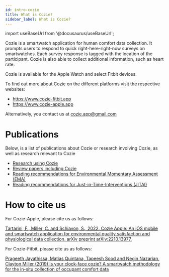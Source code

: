 ```yaml
---
id: intro-cozie
title: What is Cozie?
sidebar_label: What is Cozie?
---
```


import useBaseUrl from '@docusaurus/useBaseUrl';

Cozie is a smartwatch application for human comfort data collection. It prompts users to respond to quick right-here-right-now surveys on smartwatches. Each survey response is tagged with the location of the participant. Cozie is also able to collect additional information, such as heart rate.

Cozie is available for the Apple Watch and select Fitbit devices.

To find out more about Cozie on the different platforms visit the respective websites: 
- https://www.cozie-fitbit.app
- https://www.cozie-apple.app 

Alternatively, you contact us at cozie.app@gmail.com


# Publications
Below, is a list of publications about Cozie or research involving Cozie, as well as research relevant to Cozie
 - [Research using Cozie](/docs/research/publications-cozie)
 - [Review papers including Cozie](/docs/research/publications-cozie-reviews)
 - [Reading recommendations for Environmental Momentary Assessment (EMA)](/docs/research/publications-ema)
 - [Reading recommendations for Just-in-Time-Interventions (JITAI)](/docs/research/publications-jitai)


# How to cite us
For Cozie-Apple, please cite us as follows:

[Tartarini, F., Miller, C. and Schiavon, S., 2022. Cozie Apple: An iOS mobile and smartwatch application for environmental quality satisfaction and physiological data collection. arXiv preprint arXiv:2210.13977.](https://arxiv.org/abs/2210.13977)

For Cozie-Fitbit, please cite us as follows:
 
[Prageeth Jayathissa, Matias Quintana, Tapeesh Sood and Negin Nazarian, Clayton Miller (2019) Is your clock-face cozie? A smartwatch methodology for the in-situ collection of occupant comfort data](https://iopscience.iop.org/article/10.1088/1742-6596/1343/1/012145)

[//]: # ""

